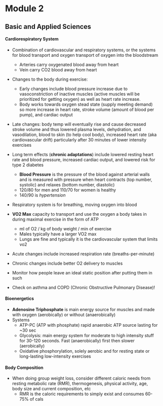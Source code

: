 
# Module 2

## Basic and Applied Sciences

#### Cardiorespiratory System

- Combination of cardiovascular and respiratory systems, or the systems for
  blood transport and oxygen transport of oxygen into the bloodstream
  - Arteries carry oxygenated blood away from heart
  - Vein carry CO2 blood away from heart

- Changes to the body during exercise:
  - Early changes include blood pressure increase due to vasoconstriction of
    inactive muscles (active muscles will be prioritized for getting oxygen) as
    well as heart rate increase.
  - Body works towards oxygen stead state (supply meeting demand) so more
    increase in heart rate, stroke volume (amount of blood per pump), and
    cardiac output

- Late changes: body temp will eventually rise and cause decreased stroke volume
  and thus lowered plasma levels, dehydration, and vasodilation, blood to skin
  (to help cool body), increased heart rate (aka cardiovascular drift)
  particularly after 30 minutes of lower intensity exercises
- Long term effects (**chronic adaptations**) include lowered resting heart rate
  and blood pressure, increased cardiac output, and lowered risk for type 2
  diabetes

  - **Blood Pressure** is the pressure of the blood against arterial walls and
    is measured with pressure when heart contracts (top number, systolic) and
    relaxes (bottom number, diastolic)
  - 120/80 for men and 110/70 for women is healthy
  - 140/90 is _hypertension_

- Respiratory system is for breathing, moving oxygen into blood
- **VO2 Max** capacity to transport and use the oxygen a body takes in during
  maximal exercise in the form of ATP
  - ml of O2  / kg of body weight / min of exercise
  - Males typically have a larger VO2 max
  - Lungs are fine and typically it is the cardiovascular system that limits vo2
- Acute changes include increased respiration rate (breaths-per-minute)
- Chronic changes include better O2 delivery to muscles

- Monitor how people leave an ideal static position after putting them in such
- Check on asthma and COPD (Chronic Obstructive Pulmonary Disease)!

#### Bioenergetics

- **Adenosine Triphosphate** is main energy source for muscles and made with
  oxygen (aerobically) or without (anaerobically)
- Systems
  - ATP-PC (ATP with phosphate) rapid anaerobic ATP source lasting for ~30 sec
  - Glycolysis: main energy system for moderate to high intensity stuff for
    30-120 seconds. Fast (anaerobically) first then slower (aerobically)
  - Oxidative phosphorylation, solely aerobic and for resting state or
    long-lasting low-intensity exercises

#### Body Composition

- When doing group weight loss, consider different caloric needs from resting
  metabolic rate (RMR), thermogenesis, physical activity, age, body size and
  current composition, etc
  - RMR is the caloric requirements to simply exist and consumes 60-75% of cals
